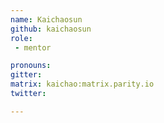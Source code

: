 ```yaml
---
name: Kaichaosun
github: kaichaosun
role: 
 - mentor

pronouns:
gitter:
matrix: kaichao:matrix.parity.io
twitter:

---
```

